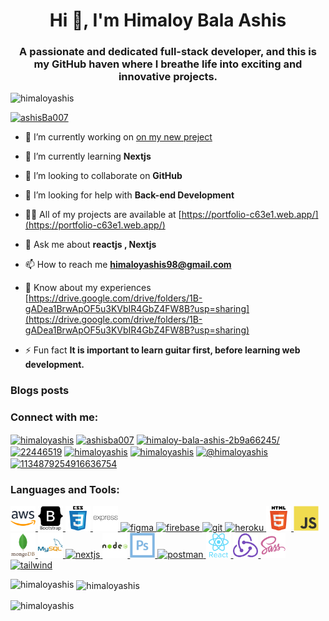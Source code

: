 <h1 align="center">Hi 👋, I'm Himaloy Bala Ashis</h1>
<h3 align="center">A passionate and dedicated full-stack developer, and this is my GitHub haven where I breathe life into exciting and innovative projects.</h3>

<p align="left"> <img src="https://komarev.com/ghpvc/?username=himaloyashis&label=Profile%20views&color=0e75b6&style=flat" alt="himaloyashis" /> </p>

<p align="left"> <a href="https://twitter.com/ashisba007" target="blank"><img src="https://img.shields.io/twitter/follow/ashisba007?logo=twitter&style=for-the-badge" alt="ashisBa007" /></a> </p>

- 🔭 I’m currently working on [on my new preject](https://likho-doc.netlify.app/)

- 🌱 I’m currently learning **Nextjs**

- 👯 I’m looking to collaborate on **GitHub**

- 🤝 I’m looking for help with **Back-end Development**

- 👨‍💻 All of my projects are available at [https://portfolio-c63e1.web.app/](https://portfolio-c63e1.web.app/)

- 💬 Ask me about **reactjs , Nextjs**

- 📫 How to reach me **himaloyashis98@gmail.com**

- 📄 Know about my experiences [https://drive.google.com/drive/folders/1B-gADea1BrwApOF5u3KVbIR4GbZ4FW8B?usp=sharing](https://drive.google.com/drive/folders/1B-gADea1BrwApOF5u3KVbIR4GbZ4FW8B?usp=sharing)

- ⚡ Fun fact **It is important to learn guitar first, before learning web development.**

### Blogs posts
<!-- BLOG-POST-LIST:START -->
<!-- BLOG-POST-LIST:END -->

<h3 align="left">Connect with me:</h3>
<p align="left">
<a href="https://dev.to/himaloyashis" target="blank"><img align="center" src="https://raw.githubusercontent.com/rahuldkjain/github-profile-readme-generator/master/src/images/icons/Social/devto.svg" alt="himaloyashis" height="30" width="40" /></a>
<a href="https://twitter.com/ashisba007" target="blank"><img align="center" src="https://raw.githubusercontent.com/rahuldkjain/github-profile-readme-generator/master/src/images/icons/Social/twitter.svg" alt="ashisba007" height="30" width="40" /></a>
<a href="https://linkedin.com/in/himaloy-bala-ashis-2b9a66245/" target="blank"><img align="center" src="https://raw.githubusercontent.com/rahuldkjain/github-profile-readme-generator/master/src/images/icons/Social/linked-in-alt.svg" alt="himaloy-bala-ashis-2b9a66245/" height="30" width="40" /></a>
<a href="https://stackoverflow.com/users/22446519" target="blank"><img align="center" src="https://raw.githubusercontent.com/rahuldkjain/github-profile-readme-generator/master/src/images/icons/Social/stack-overflow.svg" alt="22446519" height="30" width="40" /></a>
<a href="https://fb.com/himaloyashis" target="blank"><img align="center" src="https://raw.githubusercontent.com/rahuldkjain/github-profile-readme-generator/master/src/images/icons/Social/facebook.svg" alt="himaloyashis" height="30" width="40" /></a>
<a href="https://instagram.com/himaloyashis" target="blank"><img align="center" src="https://raw.githubusercontent.com/rahuldkjain/github-profile-readme-generator/master/src/images/icons/Social/instagram.svg" alt="himaloyashis" height="30" width="40" /></a>
<a href="https://medium.com/@himaloyashis" target="blank"><img align="center" src="https://raw.githubusercontent.com/rahuldkjain/github-profile-readme-generator/master/src/images/icons/Social/medium.svg" alt="@himaloyashis" height="30" width="40" /></a>
<a href="https://discord.gg/1134879254916636754" target="blank"><img align="center" src="https://raw.githubusercontent.com/rahuldkjain/github-profile-readme-generator/master/src/images/icons/Social/discord.svg" alt="1134879254916636754" height="30" width="40" /></a>
</p>

<h3 align="left">Languages and Tools:</h3>
<p align="left"> <a href="https://aws.amazon.com" target="_blank" rel="noreferrer"> <img src="https://raw.githubusercontent.com/devicons/devicon/master/icons/amazonwebservices/amazonwebservices-original-wordmark.svg" alt="aws" width="40" height="40"/> </a> <a href="https://getbootstrap.com" target="_blank" rel="noreferrer"> <img src="https://raw.githubusercontent.com/devicons/devicon/master/icons/bootstrap/bootstrap-plain-wordmark.svg" alt="bootstrap" width="40" height="40"/> </a> <a href="https://www.w3schools.com/css/" target="_blank" rel="noreferrer"> <img src="https://raw.githubusercontent.com/devicons/devicon/master/icons/css3/css3-original-wordmark.svg" alt="css3" width="40" height="40"/> </a> <a href="https://expressjs.com" target="_blank" rel="noreferrer"> <img src="https://raw.githubusercontent.com/devicons/devicon/master/icons/express/express-original-wordmark.svg" alt="express" width="40" height="40"/> </a> <a href="https://www.figma.com/" target="_blank" rel="noreferrer"> <img src="https://www.vectorlogo.zone/logos/figma/figma-icon.svg" alt="figma" width="40" height="40"/> </a> <a href="https://firebase.google.com/" target="_blank" rel="noreferrer"> <img src="https://www.vectorlogo.zone/logos/firebase/firebase-icon.svg" alt="firebase" width="40" height="40"/> </a> <a href="https://git-scm.com/" target="_blank" rel="noreferrer"> <img src="https://www.vectorlogo.zone/logos/git-scm/git-scm-icon.svg" alt="git" width="40" height="40"/> </a> <a href="https://heroku.com" target="_blank" rel="noreferrer"> <img src="https://www.vectorlogo.zone/logos/heroku/heroku-icon.svg" alt="heroku" width="40" height="40"/> </a> <a href="https://www.w3.org/html/" target="_blank" rel="noreferrer"> <img src="https://raw.githubusercontent.com/devicons/devicon/master/icons/html5/html5-original-wordmark.svg" alt="html5" width="40" height="40"/> </a> <a href="https://developer.mozilla.org/en-US/docs/Web/JavaScript" target="_blank" rel="noreferrer"> <img src="https://raw.githubusercontent.com/devicons/devicon/master/icons/javascript/javascript-original.svg" alt="javascript" width="40" height="40"/> </a> <a href="https://www.mongodb.com/" target="_blank" rel="noreferrer"> <img src="https://raw.githubusercontent.com/devicons/devicon/master/icons/mongodb/mongodb-original-wordmark.svg" alt="mongodb" width="40" height="40"/> </a> <a href="https://www.mysql.com/" target="_blank" rel="noreferrer"> <img src="https://raw.githubusercontent.com/devicons/devicon/master/icons/mysql/mysql-original-wordmark.svg" alt="mysql" width="40" height="40"/> </a> <a href="https://nextjs.org/" target="_blank" rel="noreferrer"> <img src="https://cdn.worldvectorlogo.com/logos/nextjs-2.svg" alt="nextjs" width="40" height="40"/> </a> <a href="https://nodejs.org" target="_blank" rel="noreferrer"> <img src="https://raw.githubusercontent.com/devicons/devicon/master/icons/nodejs/nodejs-original-wordmark.svg" alt="nodejs" width="40" height="40"/> </a> <a href="https://www.photoshop.com/en" target="_blank" rel="noreferrer"> <img src="https://raw.githubusercontent.com/devicons/devicon/master/icons/photoshop/photoshop-line.svg" alt="photoshop" width="40" height="40"/> </a> <a href="https://postman.com" target="_blank" rel="noreferrer"> <img src="https://www.vectorlogo.zone/logos/getpostman/getpostman-icon.svg" alt="postman" width="40" height="40"/> </a> <a href="https://reactjs.org/" target="_blank" rel="noreferrer"> <img src="https://raw.githubusercontent.com/devicons/devicon/master/icons/react/react-original-wordmark.svg" alt="react" width="40" height="40"/> </a> <a href="https://redux.js.org" target="_blank" rel="noreferrer"> <img src="https://raw.githubusercontent.com/devicons/devicon/master/icons/redux/redux-original.svg" alt="redux" width="40" height="40"/> </a> <a href="https://sass-lang.com" target="_blank" rel="noreferrer"> <img src="https://raw.githubusercontent.com/devicons/devicon/master/icons/sass/sass-original.svg" alt="sass" width="40" height="40"/> </a> <a href="https://tailwindcss.com/" target="_blank" rel="noreferrer"> <img src="https://www.vectorlogo.zone/logos/tailwindcss/tailwindcss-icon.svg" alt="tailwind" width="40" height="40"/> </a> </p>

<p><img align="left" src="https://github-readme-stats.vercel.app/api/top-langs?username=himaloyashis&show_icons=true&locale=en&layout=compact" alt="himaloyashis" /></p>

<p>&nbsp;<img align="center" src="https://github-readme-stats.vercel.app/api?username=himaloyashis&show_icons=true&locale=en" alt="himaloyashis" /></p>

<p><img align="center" src="https://github-readme-streak-stats.herokuapp.com/?user=himaloyashis&" alt="himaloyashis" /></p>
